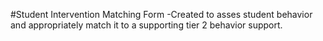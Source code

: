 #Student Intervention Matching Form
-Created to asses student behavior and appropriately match it to a supporting tier 2 behavior support.
